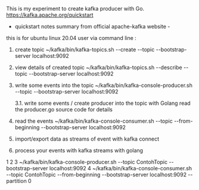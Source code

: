 This is my experiment to create kafka producer with Go. 
https://kafka.apache.org/quickstart
- quickstart notes summary from official apache-kafka website -

this is for ubuntu linux 20.04 user via command line :
1. create topic
~/kafka/bin/kafka-topics.sh --create --topic <TopicName> --bootstrap-server localhost:9092

2. view details of created topic
~/kafka/bin/kafka-topics.sh --describe --topic <TopicName> --bootstrap-server localhost:9092

3. write some events into the topic 
~/kafka/bin/kafka-console-producer.sh --topic <TopicName> --bootstrap-server localhost:9092

    3.1. write some events / create producer into the topic with Golang
    read the producer.go source code for details

4. read the events
~/kafka/bin/kafka-console-consumer.sh --topic <TopicName> --from-beginning --bootstrap-server localhost:9092

5. import/export data as streams of event with kafka connect
6. process your events with kafka streams with golang

1
2 
3 ~/kafka/bin/kafka-console-producer.sh --topic ContohTopic --bootstrap-server localhost:9092
4 ~/kafka/bin/kafka-console-consumer.sh --topic ContohTopic --from-beginning --bootstrap-server localhost:9092 --partition 0

